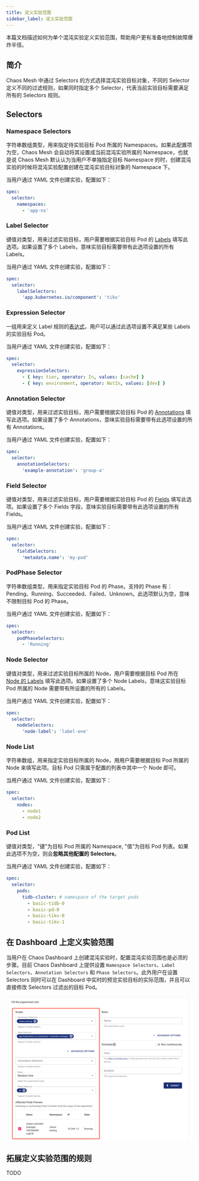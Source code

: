 ```yaml
---
title: 定义实验范围
sidebar_label: 定义实验范围
---
```


本篇文档描述如何为单个混沌实验定义实验范围，帮助用户更有准备地控制故障爆炸半径。

## 简介

Chaos Mesh 中通过 Selectors 的方式选择混沌实验目标对象，不同的 Selector 定义不同的过滤规则，如果同时指定多个 Selector，代表当前实验目标需要满足所有的 Selectors 规则。

## Selectors

### Namespace Selectors

字符串数组类型，用来指定待实验目标 Pod 所属的 Namespaces。如果此配置项为空，Chaos Mesh 会自动将其设置成当前混沌实验所属的 Namespace，也就是说 Chaos Mesh 默认认为当用户不单独指定目标 Namespace 的时，创建混沌实验的时候将混沌实验配置创建在混沌实验目标对象的 Namespace 下。

当用户通过 YAML 文件创建实验，配置如下：

```yaml
spec:
  selector:
    namespaces:
      - 'app-ns'
```

### Label Selector

键值对类型，用来过滤实验目标，用户需要根据实验目标 Pod 的 [Labels](https://kubernetes.io/docs/concepts/overview/working-with-objects/labels/) 填写此选项。如果设置了多个 Labels，意味实验目标需要带有此选项设置的所有 Labels。

当用户通过 YAML 文件创建实验，配置如下：

```yaml
spec:
  selector:
    labelSelectors:
      'app.kubernetes.io/component': 'tikv'
```

### Expression Selector

一组用来定义 Label 规则的[表达式](https://kubernetes.io/docs/concepts/overview/working-with-objects/labels/#resources-that-support-set-based-requirements)，用户可以通过此选项设置不满足某些 Labels 的实验目标 Pod。

当用户通过 YAML 文件创建实验，配置如下：

```yaml
spec:
  selector:
    expressionSelectors:
      - { key: tier, operator: In, values: [cache] }
      - { key: environment, operator: NotIn, values: [dev] }
```

### Annotation Selector

键值对类型，用来过滤实验目标，用户需要根据实验目标 Pod 的 [Annotations](https://kubernetes.io/docs/concepts/overview/working-with-objects/annotations/) 填写此选项。如果设置了多个 Annotations，意味实验目标需要带有此选项设置的所有 Annotations。

当用户通过 YAML 文件创建实验，配置如下：

```yaml
spec:
  selector:
    annotationSelectors:
      'example-annotation': 'group-a'
```

### Field Selector

键值对类型，用来过滤实验目标，用户需要根据实验目标 Pod 的 [Fields](https://kubernetes.io/docs/concepts/overview/working-with-objects/field-selectors/) 填写此选项。如果设置了多个 Fields 字段，意味实验目标需要带有此选项设置的所有 Fields。

当用户通过 YAML 文件创建实验，配置如下：

```yaml
spec:
  selector:
    fieldSelectors:
      'metadata.name': 'my-pod'
```

### PodPhase Selector

字符串数组类型，用来指定实验目标 Pod 的 Phase。支持的 Phase 有：Pending、Running、Succeeded、Failed、Unknown。此选项默认为空，意味不限制目标 Pod 的 Phase。

当用户通过 YAML 文件创建实验，配置如下：

```yaml
spec:
  selector:
    podPhaseSelectors:
      - 'Running'
```

### Node Selector

键值对类型，用来过滤实验目标所属的 Node，用户需要根据目标 Pod 所在 [Node 的 Labels](https://kubernetes.io/docs/tasks/configure-pod-container/assign-pods-nodes/) 填写此选项。如果设置了多个 Node Labels，意味这实验目标 Pod 所属的 Node 需要带有所设置的所有的 Labels。

当用户通过 YAML 文件创建实验，配置如下：

```yaml
spec:
  selector:
    nodeSelectors:
      'node-label': 'label-one'
```

### Node List

字符串数组，用来指定实验目标所属的 Node，用用户需要根据目标 Pod 所属的 Node 来填写此项。目标 Pod 只需属于配置的列表中其中一个 Node 即可。

当用户通过 YAML 文件创建实验，配置如下：

```yaml
spec:
  selector:
    nodes:
      - node1
      - node2
```

### Pod List

键值对类型，"键"为目标 Pod 所属的 Namespace, "值"为目标 Pod 列表。如果此选项不为空，则会**忽略其他配置的 Selectors**。

当用户通过 YAML 文件创建实验，配置如下：

```yaml
spec:
  selector:
    pods:
      tidb-cluster: # namespace of the target pods
        - basic-tidb-0
        - basic-pd-0
        - basic-tikv-0
        - basic-tikv-1
```

## 在 Dashboard 上定义实验范围

当用户在 Chaos Dashboard 上创建混沌实验时，配置混沌实验范围也是必须的步骤。目前 Chaos Dashboard 上提供设置 `Namespace Selectors`、`Label Selectors`、`Annotation Selectors` 和 `Phase Selectors`。此外用户在设置 Selectors 同时可以在 Dashboard 中实时的预览实验目标的实际范围，并且可以直接修改 Selectors 过滤出的目标 Pod。

![Dashboard Selectors](img/dashboard-selectors.png)

## 拓展定义实验范围的规则

TODO
